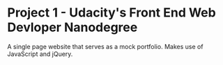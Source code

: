 # Project 1 - Udacity's Front End Web Devloper Nanodegree
A single page website that serves as a mock portfolio. 
Makes use of JavaScript and jQuery.
